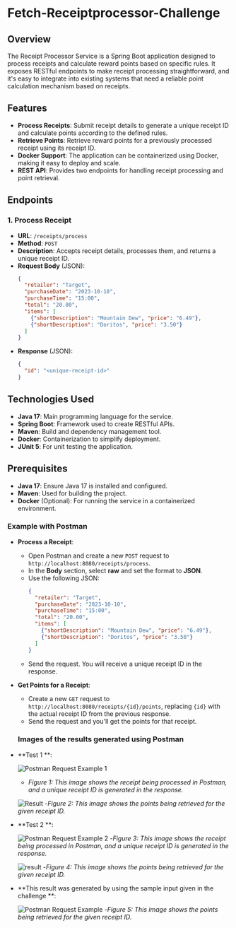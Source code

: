 # Fetch-Receiptprocessor-Challenge
 
## Overview
The Receipt Processor Service is a Spring Boot application designed to process receipts and calculate reward points based on specific rules. It exposes RESTful endpoints to make receipt processing straightforward, and it's easy to integrate into existing systems that need a reliable point calculation mechanism based on receipts.

## Features
- **Process Receipts**: Submit receipt details to generate a unique receipt ID and calculate points according to the defined rules.
- **Retrieve Points**: Retrieve reward points for a previously processed receipt using its receipt ID.
- **Docker Support**: The application can be containerized using Docker, making it easy to deploy and scale.
- **REST API**: Provides two endpoints for handling receipt processing and point retrieval.

## Endpoints
### 1. Process Receipt
- **URL**: `/receipts/process`
- **Method**: `POST`
- **Description**: Accepts receipt details, processes them, and returns a unique receipt ID.
- **Request Body** (JSON):
  ```json
  {
    "retailer": "Target",
    "purchaseDate": "2023-10-10",
    "purchaseTime": "15:00",
    "total": "20.00",
    "items": [
      {"shortDescription": "Mountain Dew", "price": "6.49"},
      {"shortDescription": "Doritos", "price": "3.50"}
    ]
  }
  ```
- **Response** (JSON):
  ```json
  {
    "id": "<unique-receipt-id>"
  }
  ```

## Technologies Used
- **Java 17**: Main programming language for the service.
- **Spring Boot**: Framework used to create RESTful APIs.
- **Maven**: Build and dependency management tool.
- **Docker**: Containerization to simplify deployment.
- **JUnit 5**: For unit testing the application.

## Prerequisites
- **Java 17**: Ensure Java 17 is installed and configured.
- **Maven**: Used for building the project.
- **Docker** (Optional): For running the service in a containerized environment.


### Example with Postman
- **Process a Receipt**:
  - Open Postman and create a new `POST` request to `http://localhost:8080/receipts/process`.
  - In the **Body** section, select **raw** and set the format to **JSON**.
  - Use the following JSON:
    ```json
    {
      "retailer": "Target",
      "purchaseDate": "2023-10-10",
      "purchaseTime": "15:00",
      "total": "20.00",
      "items": [
        {"shortDescription": "Mountain Dew", "price": "6.49"},
        {"shortDescription": "Doritos", "price": "3.50"}
      ]
    }
    ```
  - Send the request. You will receive a unique receipt ID in the response.

- **Get Points for a Receipt**:
  - Create a new `GET` request to `http://localhost:8080/receipts/{id}/points`, replacing `{id}` with the actual receipt ID from the previous response.
  - Send the request and you'll get the points for that receipt.


  ### Images of the results generated using Postman

- **Test 1 **:

  ![Postman Request Example 1](ReceiptProcessor/Resultimages/PostmanTestidgenerated11.png)

  - *Figure 1: This image shows the receipt being processed in Postman, and a unique receipt ID is generated in the response.*
  
  ![Result](ReceiptProcessor/Resultimages/PostmanTestresult-points12.png)
  -*Figure 2: This image shows the points being retrieved for the given receipt ID.*

  
- **Test 2 **:

  ![Postman Request Example 2](ReceiptProcessor/Resultimages/PostmanTestresultidgenerated21.png)
  -*Figure 3: This image shows the receipt being processed in Postman, and a unique receipt ID is generated in the response.*
  
  ![result ](ReceiptProcessor/Resultimages/PostmanTestresults-points22.png)
  -*Figure 4: This image shows the points being retrieved for the given receipt ID.*

- **This result was generated by using the sample input given in the challenge **:

  ![Postman Request Example ](ReceiptProcessor/Resultimages/PostmanTestresultpoitnsSampletestcasegiven.png)
  -*Figure 5: This image shows the points being retrieved for the given receipt ID.*

